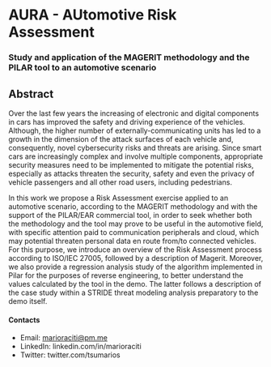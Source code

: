 # AURA - AUtomotive Risk Assessment

### Study and application of the MAGERIT methodology and the PILAR tool to an automotive scenario

## Abstract

Over the last few years the increasing of electronic and digital components in cars has improved the safety and driving experience of the vehicles. Although, the higher number of externally-communicating units has led to a growth in the dimension of the attack surfaces of each vehicle and, consequently, novel cybersecurity risks and threats are arising. Since smart cars are increasingly complex and involve multiple components, appropriate security measures need to be implemented to mitigate the potential risks, especially as attacks threaten the security, safety and even the privacy of vehicle passengers and all other road users, including pedestrians.

In this work we propose a Risk Assessment exercise applied to an automotive scenario, according to the MAGERIT methodology and with the support of the PILAR/EAR commercial tool, in order to seek whether both the methodology and the tool may prove to be useful in the automotive field, with specific attention paid to communication peripherals and cloud, which may potential threaten personal data en route from/to connected vehicles. For this purpose, we introduce an overview of the Risk Assessment process according to ISO/IEC 27005, followed by a description of Magerit. Moreover, we also provide a regression analysis study of the algorithm implemented in Pilar for the purposes of reverse engineering, to better understand the values calculated by the tool in the demo. The latter follows a description of the case study within a STRIDE threat modeling analysis preparatory to the demo itself.

#### Contacts

- Email: marioraciti@pm.me
- LinkedIn: linkedin.com/in/marioraciti
- Twitter: twitter.com/tsumarios
